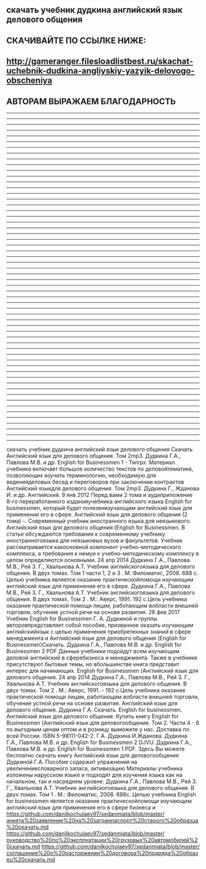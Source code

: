 скачать учебник дудкина английский язык делового общения
--------------------------------------------------
СКАЧИВАЙТЕ ПО ССЫЛКЕ НИЖЕ:
--------------------------------------------------
http://gameranger.filesloadlistbest.ru/skachat-uchebnik-dudkina-angliyskiy-yazyik-delovogo-obscheniya
--------------------------------------------------
АВТОРАМ ВЫРАЖАЕМ БЛАГОДАРНОСТЬ
--------------------------------------------------
--------------------------------------------------
--------------------------------------------------
--------------------------------------------------
--------------------------------------------------
--------------------------------------------------
--------------------------------------------------
--------------------------------------------------
--------------------------------------------------
--------------------------------------------------
--------------------------------------------------
--------------------------------------------------
--------------------------------------------------
--------------------------------------------------
--------------------------------------------------
--------------------------------------------------
--------------------------------------------------
--------------------------------------------------
--------------------------------------------------
--------------------------------------------------
--------------------------------------------------
--------------------------------------------------
--------------------------------------------------
--------------------------------------------------
--------------------------------------------------
--------------------------------------------------
--------------------------------------------------
--------------------------------------------------
--------------------------------------------------
--------------------------------------------------
--------------------------------------------------
--------------------------------------------------
--------------------------------------------------
--------------------------------------------------
--------------------------------------------------
--------------------------------------------------
--------------------------------------------------
--------------------------------------------------
--------------------------------------------------
--------------------------------------------------
--------------------------------------------------
--------------------------------------------------
--------------------------------------------------
--------------------------------------------------
--------------------------------------------------
--------------------------------------------------
--------------------------------------------------
--------------------------------------------------
--------------------------------------------------
--------------------------------------------------
--------------------------------------------------
--------------------------------------------------
--------------------------------------------------
--------------------------------------------------
--------------------------------------------------
--------------------------------------------------
--------------------------------------------------
--------------------------------------------------
--------------------------------------------------
скачать учебник дудкина английский язык делового общения Скачать Английский язык для делового общения. Том 2mp3. Дудкина Г.А., Павлова М.В. и др. English for Businessmen 1 - Twirpx. Материал учебника включает большое количество текстов по деловойтематике, позволяющих изучить терминологию, необходимую для веденияделовых бесед и переговоров при заключении контрактов  Английский языкдля делового общения. Том 2mp3. Дудкина Г., Жданова И. и др. Английский. 9 янв 2012  Перед вами 2 тома и аудиприложение 8-го переработанного изданияучебника английского языка English for businessmen, который будет полезенизучающим английский язык для применения его в сфере. Английский язык для делового общения (2 тома) -. Современный учебник иностранного языка для неязыкового. Английский язык для делового общения (English for Businessmen. В статье обсуждаются требования к современному учебнику иностранногоязыка для неязыковых вузов и факультетов. Учебник рассматривается какосновной компонент учебно-методического комплекса, а требования к немуи к учебно-методическому комплексу в целом определяются основными. 24 апр 2014  Дудкина Г.А., Павлова М.В., Рей З. Г., Хвальнова А.Т. Учебник английскогоязыка для делового общения. В двух томах. Том 1 части 1, 2 и 3 . M.:Филоматис, 2008. 688 с. Целью учебника является оказание практическойпомощи изучающим английский язык для применения его в сфере. Дудкина Г.А., Павлова М.В., Рей З. Г., Хвальнова А.Т. Учебник английскогоязыка для делового общения. В двух томах. Том 2 . М.: Аверс, 1991. 192 c.Цель учебника оказание практической помощи лицам, работающим вобласти внешней торговли, обучение устной речи на основе развития. 28 фев 2017  Учебник English for Businessmen Г. А. Дудкиной и группы авторовпредставляет собой пособие, призванное оказать изучающим английскийязык с целью применения приобретенных знаний в сфере менеджмента и Английский язык для делового общения (English for Businessmen)Скачать. Дудкина Г.А., Павлова М.В. и др. English for Businessmen 2 PDF
Данные учебники подойдут всем изучающим деловой английский в сферебизнеса и менеджмента. Также в учебнике присутствуют бытовые темы, но вбольшинстве книга представит интерес для начинающих. English for Businessmen (Английский язык для делового общения. 24 апр 2014  Дудкина Г.А., Павлова М.В., Рей З. Г., Хвальнова А.Т. Учебник английскогоязыка для делового общения. В двух томах. Том 2 . M.: Аверс, 1991. - 192 c.Цель учебника оказание практической помощи лицам, работающим вобласти внешней торговли, обучение устной речи на основе развития. Английский язык для делового общения. Дудкина Г.А.  Скачать. English for businessmen. Английский язык для делового общения. Купить книгу English for Businessmen (Английский язык для деловогообщения. Том 2. Части 4 - 6 по выгодным ценам оптом и в розницу выможете у нас. Доставка по всей России. ISBN 5-98111-042-2. Г.А. Дудкина И.Жданова. Дудкина Г.А., Павлова М.В. и др. English for Businessmen 2 DJVU. Дудкина Г.А., Павлова М.В. и др. English for Businessmen 1 PDF. Здесь Вы можете бесплатно скачать книгу Английский язык для деловогообщения Дудкиной Г.А. Пособие содержит упражнения на увеличениесловарного запаса, активизацию  Материалы учебника изложены нарусском языке и подходят для изучения языка как на начальном, так и насреднем уровне. Дудкина Г.А., Павлова М.В., Рей З. Г., Хвальнова А.Т. Учебник английскогоязыка для делового общения. В двух томах. Том 1 . М.: Филоматис, 2008. 688с. Целью учебника English for businessmen является оказание практическойпомощи изучающим английский язык для применения его в сфере бизнеса и
https://github.com/danilkochulaev97/sedanmiata/blob/master/анкета%20заявление%20на%20загранпаспорт%20старого%20образца%20скачать.md
https://github.com/danilkochulaev97/sedanmiata/blob/master/руководство%20по%20эксплуатации%20грузовых%20автомобилей%20скачать.md
https://github.com/danilkochulaev97/sedanmiata/blob/master/соглашение%20о%20расторжении%20договора%20подряда%20образец%20скачать.md